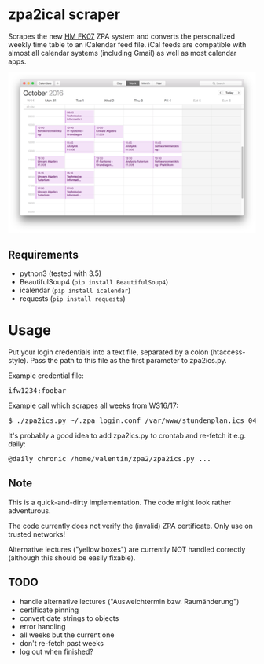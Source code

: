 # zpa2ical scraper

Scrapes the new [HM FK07](http://www.cs.hm.edu/) ZPA system and converts
the personalized weekly time table to an iCalendar feed file.  iCal
feeds are compatible with almost all calendar systems (including Gmail)
as well as most calendar apps.

![Calendar view example](/ical.png)

## Requirements

* python3 (tested with 3.5)
* BeautifulSoup4 (`pip install BeautifulSoup4`)
* icalendar (`pip install icalendar`)
* requests (`pip install requests`)

# Usage
Put your login credentials into a text file, separated by a colon
(htaccess-style). Pass the path to this file as the first parameter to
zpa2ics.py.

Example credential file:

<pre>ifw1234:foobar</pre>

Example call which scrapes all weeks from WS16/17:

<pre>$ ./zpa2ics.py ~/.zpa_login.conf /var/www/stundenplan.ics 04.10.2016 01.02.2017</pre>

It's probably a good idea to add zpa2ics.py to crontab and re-fetch it e.g. daily:

<pre>@daily chronic /home/valentin/zpa2/zpa2ics.py ...</pre>

## Note
This is a quick-and-dirty implementation. The code might look rather adventurous.

The code currently does not verify the (invalid) ZPA certificate. Only use
on trusted networks!

Alternative lectures ("yellow boxes") are currently NOT handled
correctly (although this should be easily fixable).

## TODO
- handle alternative lectures ("Ausweichtermin bzw. Raumänderung")
- certificate pinning
- convert date strings to objects
- error handling
- all weeks but the current one
- don't re-fetch past weeks
- log out when finished?
